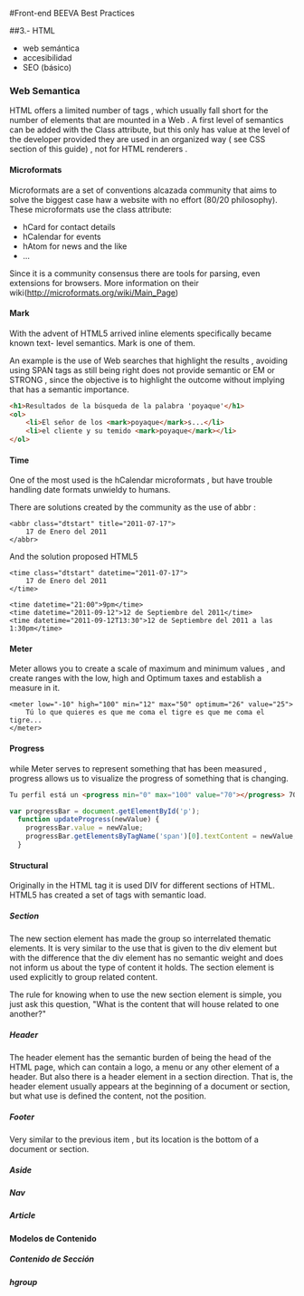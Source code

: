 #Front-end BEEVA Best Practices   

##3.- HTML

* web semántica
* accesibilidad
* SEO (básico)


### Web Semantica
HTML offers a limited number of tags , which usually fall short for the number of elements that are mounted in a Web .
A first level of semantics can be added with the Class attribute, but this only has value at the level of the developer provided they are used in an organized way ( see CSS section of this guide) , not for HTML renderers .

#### Microformats
Microformats are a set of conventions alcazada community that aims to solve the biggest case haw a website with no effort (80/20 philosophy).
These microformats use the class attribute:
 * hCard for contact details
 * hCalendar for events
 * hAtom for news and the like
 * ...

Since it is a community consensus there are tools for parsing, even extensions for browsers. More information on their wiki(http://microformats.org/wiki/Main_Page)

#### Mark
With the advent of HTML5 arrived inline elements specifically became known text- level semantics. Mark is one of them.

An example is the use of Web searches that highlight the results , avoiding using SPAN tags as still being right does not provide semantic or EM or STRONG , since the objective is to highlight the outcome without implying that has a semantic importance.
```html
<h1>Resultados de la búsqueda de la palabra 'poyaque'</h1>
<ol>
    <li>El señor de los <mark>poyaque</mark>s...</li>    
    <li>el cliente y su temido <mark>poyaque</mark></li>
</ol>
```
#### Time
One of the most used is the hCalendar microformats , but have trouble handling date formats unwieldy to humans.

There are solutions created by the community as the use of abbr :
```hmtl
<abbr class="dtstart" title="2011-07-17">
    17 de Enero del 2011
</abbr>
```
And the solution proposed HTML5
```hmtl
<time class="dtstart" datetime="2011-07-17">
    17 de Enero del 2011
</time>

<time datetime="21:00">9pm</time>
<time datetime="2011-09-12">12 de Septiembre del 2011</time>
<time datetime="2011-09-12T13:30">12 de Septiembre del 2011 a las 1:30pm</time>
```
#### Meter
Meter allows you to create a scale of maximum and minimum values ​​, and create ranges with the low, high and Optimum taxes and establish a measure in it.
```
<meter low="-10" high="100" min="12" max="50" optimum="26" value="25">
    Tú lo que quieres es que me coma el tigre es que me coma el tigre...
</meter>
```
#### Progress
while Meter serves to represent something that has been measured , progress allows us to visualize the progress of something that is changing.
```html
Tu perfil está un <progress min="0" max="100" value="70"></progress> 70% completado, añade una foto desnudo/a.
```
```js
var progressBar = document.getElementById('p');
  function updateProgress(newValue) {
    progressBar.value = newValue;
    progressBar.getElementsByTagName('span')[0].textContent = newValue;
  }
```
#### Structural
Originally in the HTML tag it is used DIV for different sections of HTML. HTML5 has created a set of tags with semantic load.

##### Section

The new section element has made ​​the group so interrelated thematic elements. It is very similar to the use that is given to the div element but with the difference that the div element has no semantic weight and does not inform us about the type of content it holds. The section element is used explicitly to group related content.

The rule for knowing when to use the new section element is simple, you just ask this question, "What is the content that will house related to one another?"

##### Header
The header element has the semantic burden of being the head of the HTML page, which can contain a logo, a menu or any other element of a header. But also there is a header element in a section direction.
That is, the header element usually appears at the beginning of a document or section, but what use is defined the content, not the position.

##### Footer
Very similar to the previous item , but its location is the bottom of a document or section.

##### Aside


##### Nav

##### Article

#### Modelos de Contenido
     
##### Contenido de Sección

##### hgroup

